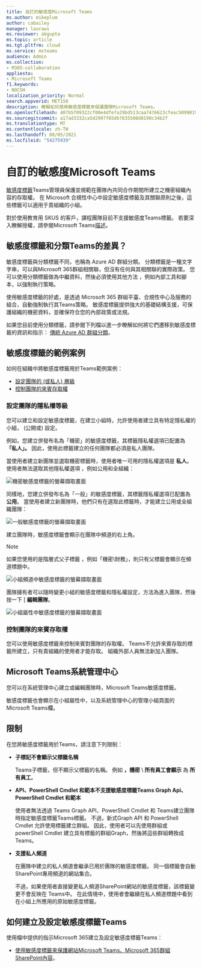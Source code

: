 ```yaml
---
title: 自訂的敏感度Microsoft Teams
ms.author: mikeplum
author: cabailey
manager: laurawi
ms.reviewer: abgupta
ms.topic: article
ms.tgt.pltfrm: cloud
ms.service: msteams
audience: Admin
ms.collection:
- M365-collaboration
appliesto:
- Microsoft Teams
f1.keywords:
- NOCSH
localization_priority: Normal
search.appverid: MET150
description: 瞭解如何使用敏感度標籤來保護團隊Microsoft Teams。
ms.openlocfilehash: 407b5f09322cf00e4dfe7a29bd513caa7476623cfeac5099019cc2c3ffb6a248
ms.sourcegitcommit: a17ad3332ca5d2997f85db7835500d8190c34b2f
ms.translationtype: MT
ms.contentlocale: zh-TW
ms.lasthandoff: 08/05/2021
ms.locfileid: "54275939"
---
```

# <a name="sensitivity-labels-for-microsoft-teams"></a>自訂的敏感度Microsoft Teams

[敏感度標籤](/microsoft-365/compliance/sensitivity-labels)Teams管理員保護並規範在團隊內共同合作期間所建立之機密組織內容的存取權。 在 Microsoft 合規性中心中設定敏感度標籤及其關聯原則[](/microsoft-365/compliance/go-to-the-securitycompliance-center)之後，這些標籤可以適用于貴組織的小組。

對於使用教育用 SKUS 的客戶，課程團隊目前不支援敏感度Teams標籤。 若要深入瞭解授權，請參閱Microsoft Teams[描述](/office365/servicedescriptions/teams-service-description)。

## <a name="whats-the-difference-between-sensitivity-labels-and-teams-classification-labels"></a>敏感度標籤和分類Teams的差異？

敏感度標籤與分類標籤不同，也稱為 Azure AD 群組分類。 分類標籤是一種文字字串，可以與Microsoft 365群組相關聯，但沒有任何與其相關聯的實際政策。 您可以使用分類標籤做為中繼資料，然後必須使用其他方法 ，例如內部工具和腳本，以強制執行策略。

使用敏感度標籤的好處，是透過 Microsoft 365 群組平臺、合規性中心及服務的組合，自動強制執行其Teams策略。 敏感度標籤提供強大的基礎結構支援，可保護組織的機密資料，並確保符合您的內部政策或法規。

如果您目前使用分類標籤，請參閱下列檔以進一步瞭解如何將它們遷移到敏感度標籤的資訊和指示： [傳統 Azure AD 群組分類](/microsoft-365/compliance/sensitivity-labels-teams-groups-sites#classic-azure-ad-group-classification)。

## <a name="example-scenarios-for-sensitivity-labels"></a>敏感度標籤的範例案例

如何在組織中將敏感度標籤用於Teams範例案例：

- [設定團隊的 (或私人) 層級](#set-the-privacy-level-for-teams)
- [控制團隊的來賓存取權](#control-guest-access-to-teams)

### <a name="set-the-privacy-level-for-teams"></a>設定團隊的隱私權等級

您可以建立和設定敏感度標籤，在建立小組時，允許使用者建立具有特定隱私權的小組， (公開或) 設定。

例如，您建立併發布名為「機密」的敏感度標籤，其標籤隱私權選項已配置為 **「私人」。** 因此，使用此標籤建立的任何團隊都必須是私人團隊。 

當使用者建立新團隊並選取機密標籤時，使用者唯一可用的隱私權選項是 **私人**。 使用者無法選取其他隱私權選項 ，例如公用和全組織：

![機密敏感度標籤的螢幕擷取畫面](media/sensitivity-labels-confidential-example.png)

同樣地，您建立併發布名為「一般」的敏感度標籤，其標籤隱私權選項已配置為 **公用**。 當使用者建立新團隊時，他們只有在選取此標籤時，才能建立公用或全組織團隊：

![一般敏感度標籤的螢幕擷取畫面](media/sensitivity-labels-general-example.png)

建立團隊時，敏感度標籤會顯示在團隊中頻道的右上角。 

> [!NOTE]
> 如果您使用的是階層式父子標籤 ，例如「機密\財務」，則只有父標籤會顯示在頻道標題中。

![小組頻道中敏感度標籤的螢幕擷取畫面](media/sensitivity-labels-channel.png)

團隊擁有者可以隨時變更小組的敏感度標籤和隱私權設定，方法為進入團隊，然後按一下 [ **編輯團隊**。

![小組屬性中敏感度標籤的螢幕擷取畫面](media/sensitivity-labels-edit-team.png)

### <a name="control-guest-access-to-teams"></a>控制團隊的來賓存取權

您可以使用敏感度標籤來控制來賓對團隊的存取權。 Teams不允許來賓存取的標籤所建立，只有貴組織的使用者才能存取。 組織外部人員無法新加入團隊。

## <a name="microsoft-teams-admin-center"></a>Microsoft Teams系統管理中心

您可以在系統管理中心建立或編輯團隊時，Microsoft Teams敏感度標籤。 

敏感度標籤也會顯示在小組屬性中，以及系統管理中心的管理小組頁面的Microsoft Teams欄。

## <a name="limitations"></a>限制

在您將敏感度標籤用於Teams，請注意下列限制：

- **子標記不會顯示父標籤名稱**
    
    Teams子標籤，但不顯示父標籤的名稱。 例如 **，機密** \\ **所有員工會顯示** 為 **所有員工**。

- **API、PowerShell Cmdlet 和範本不支援敏感度標籤Teams Graph Api、PowerShell Cmdlet 和範本**
    
    使用者無法透過 Teams Graph API、PowerShell Cmdlet 和 Teams建立團隊時指定敏感度標籤Teams標籤。 不過，新式Graph API 和 PowerShell Cmdlet 允許使用標籤建立群組。 因此，使用者可以先使用群組或 powerShell Cmdlet 建立具有標籤的群組Graph，然後將這些群組轉換成 Teams。

- **支援私人頻道**
    
    在團隊中建立的私人頻道會繼承已用於團隊的敏感度標籤。 同一個標籤會自動SharePoint專用頻道的網站集合。
    
    不過，如果使用者直接變更私人頻道SharePoint網站的敏感度標籤，該標籤變更不會反映在 Teams中。 在此情境中，使用者會繼續在私人頻道標題中看到在小組上所應用的原始敏感度標籤。

## <a name="how-to-create-and-configure-sensitivity-labels-for-teams"></a>如何建立及設定敏感度標籤Teams

使用檔中提供的指示Microsoft 365建立及設定敏感度標籤Teams： 

- [使用敏感度標籤來保護網站Microsoft Teams、Microsoft 365群組SharePoint內容](/microsoft-365/compliance/sensitivity-labels-teams-groups-sites)。
